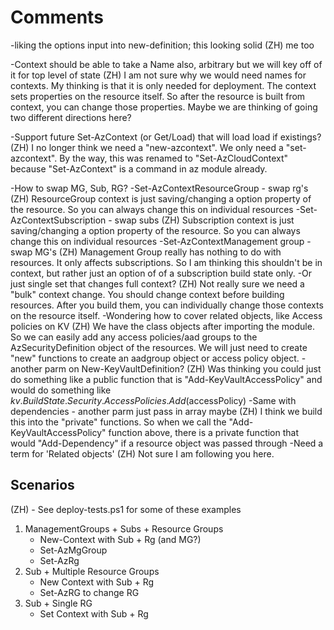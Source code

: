 # Comments
-liking the options input into new-definition; this looking solid 
   (ZH) me too

-Context should be able to take a Name also, arbitrary but we will key off of it for top level of state
   (ZH) I am not sure why we would need names for contexts.  My thinking is that it is only needed for deployment.  The context sets properties on the resource itself.  So after the resource is built from context, you can change those properties.  Maybe we are thinking of going two different directions here?

-Support future Set-AzContext (or Get/Load) that will load load if existings?
   (ZH) I no longer think we need a "new-azcontext".  We only need a "set-azcontext".  By the way, this was renamed to "Set-AzCloudContext" because "Set-AzContext" is a command in az module already.

-How to swap MG, Sub, RG?
  -Set-AzContextResourceGroup - swap rg's
      (ZH) ResourceGroup context is just saving/changing a option property of the resource.  So you can always change this on individual resources
  -Set-AzContextSubscription - swap subs
      (ZH) Subscription context is just saving/changing a option property of the resource.  So you can always change this on individual resources
  -Set-AzContextManagement group - swap MG's
      (ZH) Management Group really has nothing to do with resources.  It only affects subscriptions.  So I am thinking this shouldn't be in context, but rather just an option of of a subscription build state only.
  -Or just single set that changes full context?
      (ZH) Not really sure we need a "bulk" context change.  You should change context before building resources.  After you build them, you can individually change those contexts on the resource itself.
-Wondering how to cover related objects, like Access policies on KV
   (ZH) We have the class objects after importing the module.  So we can easily add any access policies/aad groups to the AzSecurityDefinition object of the resources.  We will just need to create "new" functions to create an aadgroup object or access policy object.
  -another parm on New-KeyVaultDefinition?
   (ZH) Was thinking you could just do something like a public function that is "Add-KeyVaultAccessPolicy" and would do something like $kv.BuildState.Security.AccessPolicies.Add($accessPolicy)
-Same with dependencies - another parm just pass in array maybe
   (ZH) I think we build this into the "private" functions.  So when we call the "Add-KeyVaultAccessPolicy" function above, there is a private function that would "Add-Dependency" if a resource object was passed through
-Need a term for 'Related objects'
   (ZH) Not sure I am following you here.

## Scenarios

(ZH) - See deploy-tests.ps1 for some of these examples

1. ManagementGroups + Subs + Resource Groups
   - New-Context with Sub + Rg (and MG?)
   - Set-AzMgGroup
   - Set-AzRg
2. Sub + Multiple Resource Groups
   - New Context with Sub + Rg
   - Set-AzRG to change RG
3. Sub + Single RG
   - Set Context with Sub + Rg